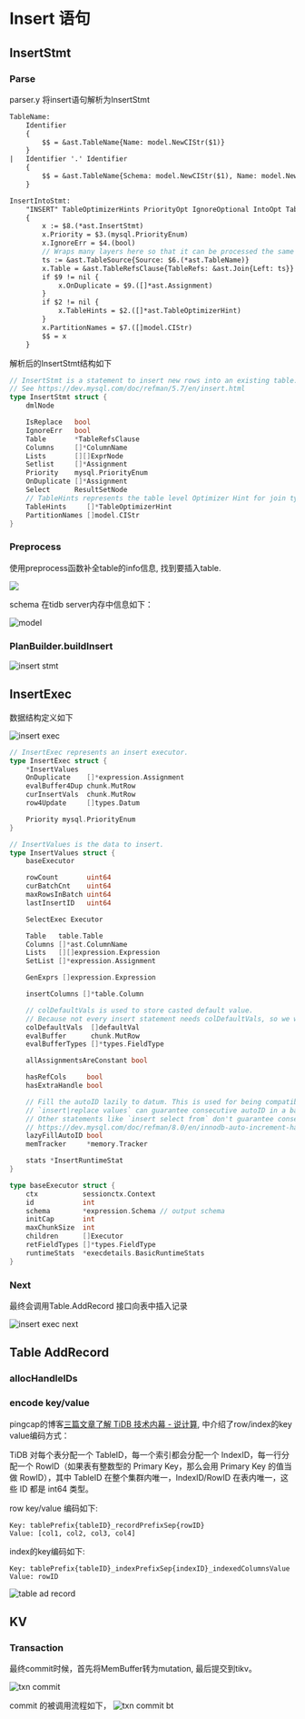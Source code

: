 # Insert 语句

<!-- toc -->
## InsertStmt

### Parse
parser.y 将insert语句解析为InsertStmt

```yacc
TableName:
	Identifier
	{
		$$ = &ast.TableName{Name: model.NewCIStr($1)}
	}
|	Identifier '.' Identifier
	{
		$$ = &ast.TableName{Schema: model.NewCIStr($1), Name: model.NewCIStr($3)}
	}

InsertIntoStmt:
	"INSERT" TableOptimizerHints PriorityOpt IgnoreOptional IntoOpt TableName PartitionNameListOpt InsertValues OnDuplicateKeyUpdate
	{
		x := $8.(*ast.InsertStmt)
		x.Priority = $3.(mysql.PriorityEnum)
		x.IgnoreErr = $4.(bool)
		// Wraps many layers here so that it can be processed the same way as select statement.
		ts := &ast.TableSource{Source: $6.(*ast.TableName)}
		x.Table = &ast.TableRefsClause{TableRefs: &ast.Join{Left: ts}}
		if $9 != nil {
			x.OnDuplicate = $9.([]*ast.Assignment)
		}
		if $2 != nil {
			x.TableHints = $2.([]*ast.TableOptimizerHint)
		}
		x.PartitionNames = $7.([]model.CIStr)
		$$ = x
	}
```
解析后的InsertStmt结构如下
```go
// InsertStmt is a statement to insert new rows into an existing table.
// See https://dev.mysql.com/doc/refman/5.7/en/insert.html
type InsertStmt struct {
	dmlNode

	IsReplace   bool
	IgnoreErr   bool
	Table       *TableRefsClause
	Columns     []*ColumnName
	Lists       [][]ExprNode
	Setlist     []*Assignment
	Priority    mysql.PriorityEnum
	OnDuplicate []*Assignment
	Select      ResultSetNode
	// TableHints represents the table level Optimizer Hint for join type.
	TableHints     []*TableOptimizerHint
	PartitionNames []model.CIStr
}
```
### Preprocess

使用preprocess函数补全table的info信息, 找到要插入table.

![](./dot/preprocess-tableName.svg)


schema 在tidb server内存中信息如下：

![model](./dot/model.svg)


### PlanBuilder.buildInsert
![insert stmt](./dot/insert-stmt.svg)

## InsertExec

数据结构定义如下

![insert exec](./dot/insert-exec.svg)

```go
// InsertExec represents an insert executor.
type InsertExec struct {
	*InsertValues
	OnDuplicate    []*expression.Assignment
	evalBuffer4Dup chunk.MutRow
	curInsertVals  chunk.MutRow
	row4Update     []types.Datum

	Priority mysql.PriorityEnum
}

// InsertValues is the data to insert.
type InsertValues struct {
	baseExecutor

	rowCount       uint64
	curBatchCnt    uint64
	maxRowsInBatch uint64
	lastInsertID   uint64

	SelectExec Executor

	Table   table.Table
	Columns []*ast.ColumnName
	Lists   [][]expression.Expression
	SetList []*expression.Assignment

	GenExprs []expression.Expression

	insertColumns []*table.Column

	// colDefaultVals is used to store casted default value.
	// Because not every insert statement needs colDefaultVals, so we will init the buffer lazily.
	colDefaultVals  []defaultVal
	evalBuffer      chunk.MutRow
	evalBufferTypes []*types.FieldType

	allAssignmentsAreConstant bool

	hasRefCols     bool
	hasExtraHandle bool

	// Fill the autoID lazily to datum. This is used for being compatible with JDBC using getGeneratedKeys().
	// `insert|replace values` can guarantee consecutive autoID in a batch.
	// Other statements like `insert select from` don't guarantee consecutive autoID.
	// https://dev.mysql.com/doc/refman/8.0/en/innodb-auto-increment-handling.html
	lazyFillAutoID bool
	memTracker     *memory.Tracker

	stats *InsertRuntimeStat
}

type baseExecutor struct {
	ctx           sessionctx.Context
	id            int
	schema        *expression.Schema // output schema
	initCap       int
	maxChunkSize  int
	children      []Executor
	retFieldTypes []*types.FieldType
	runtimeStats  *execdetails.BasicRuntimeStats
}
```

### Next

最终会调用Table.AddRecord 接口向表中插入记录

![insert exec next](./dot/insert-exec-next.svg)

## Table AddRecord

### allocHandleIDs

### encode key/value

pingcap的博客[三篇文章了解 TiDB 技术内幕 - 说计算](https://pingcap.com/blog-cn/tidb-internal-2/),
中介绍了row/index的key value编码方式：


TiDB 对每个表分配一个 TableID，每一个索引都会分配一个 IndexID，每一行分配一个 RowID（如果表有整数型的 Primary Key，那么会用 Primary Key 的值当做 RowID），其中 TableID 在整个集群内唯一，IndexID/RowID 在表内唯一，这些 ID 都是 int64 类型。

row key/value 编码如下:
```
Key: tablePrefix{tableID}_recordPrefixSep{rowID}
Value: [col1, col2, col3, col4]
```

index的key编码如下:
```
Key: tablePrefix{tableID}_indexPrefixSep{indexID}_indexedColumnsValue
Value: rowID
```

![table ad record](./dot/table_addrecord.svg)

## KV

### Transaction
最终commit时候，首先将MemBuffer转为mutation,
最后提交到tikv。

![txn commit](./dot/txn-commit.svg)

commit 的被调用流程如下，
![txn commit bt](./dot/txn-commit-bt.svg)
